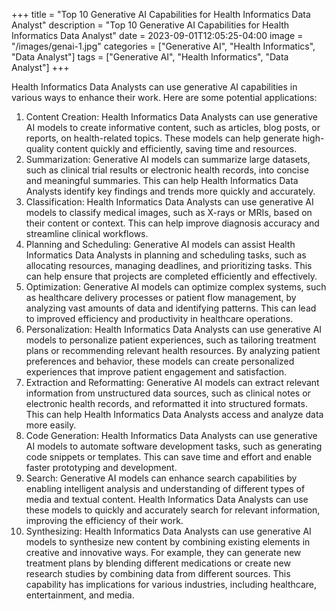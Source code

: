 +++
title = "Top 10 Generative AI Capabilities for Health Informatics Data Analyst"
description = "Top 10 Generative AI Capabilities for Health Informatics Data Analyst"
date = 2023-09-01T12:05:25-04:00
image = "/images/genai-1.jpg"
categories = ["Generative AI", "Health Informatics", "Data Analyst"]
tags = ["Generative AI", "Health Informatics", "Data Analyst"]
+++

Health Informatics Data Analysts can use generative AI capabilities in various ways to enhance their work. Here are some potential applications:

1. Content Creation: Health Informatics Data Analysts can use generative AI models to create informative content, such as articles, blog posts, or reports, on health-related topics. These models can help generate high-quality content quickly and efficiently, saving time and resources.
2. Summarization: Generative AI models can summarize large datasets, such as clinical trial results or electronic health records, into concise and meaningful summaries. This can help Health Informatics Data Analysts identify key findings and trends more quickly and accurately.
3. Classification: Health Informatics Data Analysts can use generative AI models to classify medical images, such as X-rays or MRIs, based on their content or context. This can help improve diagnosis accuracy and streamline clinical workflows.
4. Planning and Scheduling: Generative AI models can assist Health Informatics Data Analysts in planning and scheduling tasks, such as allocating resources, managing deadlines, and prioritizing tasks. This can help ensure that projects are completed efficiently and effectively.
5. Optimization: Generative AI models can optimize complex systems, such as healthcare delivery processes or patient flow management, by analyzing vast amounts of data and identifying patterns. This can lead to improved efficiency and productivity in healthcare operations.
6. Personalization: Health Informatics Data Analysts can use generative AI models to personalize patient experiences, such as tailoring treatment plans or recommending relevant health resources. By analyzing patient preferences and behavior, these models can create personalized experiences that improve patient engagement and satisfaction.
7. Extraction and Reformatting: Generative AI models can extract relevant information from unstructured data sources, such as clinical notes or electronic health records, and reformatted it into structured formats. This can help Health Informatics Data Analysts access and analyze data more easily.
8. Code Generation: Health Informatics Data Analysts can use generative AI models to automate software development tasks, such as generating code snippets or templates. This can save time and effort and enable faster prototyping and development.
9. Search: Generative AI models can enhance search capabilities by enabling intelligent analysis and understanding of different types of media and textual content. Health Informatics Data Analysts can use these models to quickly and accurately search for relevant information, improving the efficiency of their work.
10. Synthesizing: Health Informatics Data Analysts can use generative AI models to synthesize new content by combining existing elements in creative and innovative ways. For example, they can generate new treatment plans by blending different medications or create new research studies by combining data from different sources. This capability has implications for various industries, including healthcare, entertainment, and media.